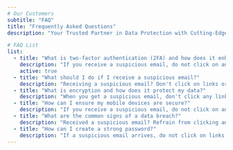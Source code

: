 ```yaml
---
# Our Customers
subtitle: "FAQ"
title: "Frequently Asked Questions"
description: "Your Trusted Partner in Data Protection with Cutting-Edge Solutions for <br> Comprehensive Data Security."

# FAQ List
list:
  - title: "What is two-factor authentication (2FA) and how does it enhance security?"
    description: "If you receive a suspicious email, do not click on any links or download attachments. Verify the sender's email address and look for signs of phishing, such as misspellings or unusual requests. If in doubt, contact the sender directly using a known, trusted method of communication. Report the email to your IT department or email provider."
    active: true
  - title: "What should I do if I receive a suspicious email?"
    description: "Receiving a suspicious email? Don't click on links or download attachments. Verify the sender's email address and look for phishing signs, like misspellings or strange requests. If uncertain, reach out to the sender directly via a trusted method. Report it to your IT department or email provider."
  - title: "What is encryption and how does it protect my data?"
    description: "When you get a suspicious email, don't click any links or download attachments. Verify the sender's email address and look for phishing signs, such as misspellings or strange requests. If uncertain, contact the sender using a reliable method. Report the email to your IT department or email provider."
  - title: "How can I ensure my mobile devices are secure?"
    description: "If you receive a suspicious email, do not click on any links or download attachments. Verify the sender's email address and look for signs of phishing, such as misspellings or unusual requests. If in doubt, contact the sender directly using a known, trusted method of communication. Report the email to your IT department or email provider."
  - title: "What are the common signs of a data breach?"
    description: "Received a suspicious email? Refrain from clicking any links or downloading attachments. Verify the sender's email and check for phishing signs, like misspellings or odd requests. If unsure, contact the sender via a trusted method. Report the email to your IT department or email provider."
  - title: "How can I create a strong password?"
    description: "If a suspicious email arrives, do not click on links or download attachments. Verify the sender's email address and look for phishing signs, such as typos or unusual requests. If unsure, contact the sender directly using a trusted method. Report the email to your IT department or email provider."
---
```

